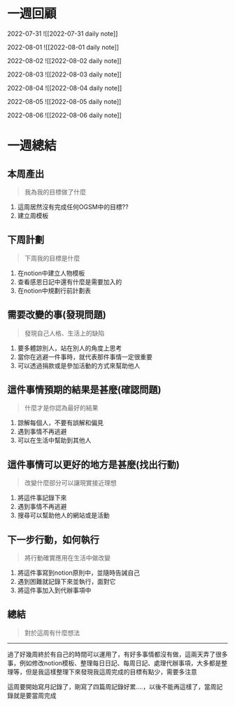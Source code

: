 # 一週回顧
2022-07-31
![[2022-07-31 daily note]]

2022-08-01
![[2022-08-01 daily note]]

2022-08-02
![[2022-08-02 daily note]]

2022-08-03
![[2022-08-03 daily note]]

2022-08-04
![[2022-08-04 daily note]]

2022-08-05
![[2022-08-05 daily note]]

2022-08-06
![[2022-08-06 daily note]]

# 一週總結

## 本周產出
>我為我的目標做了什麼
1. 這周居然沒有完成任何OGSM中的目標??
2. 建立周模板

## 下周計劃
>下周我的目標是什麼
1. 在notion中建立人物模板
2. 查看感恩日記中還有什麼是需要加入的
3. 在notion中規劃行前計劃表

## 需要改變的事(發現問題)
>發現自己人格、生活上的缺陷
1. 要多體諒別人，站在別人的角度上思考
2. 當你在逃避一件事時，就代表那件事情一定很重要
3. 可以透過捐款或是參加活動的方式來幫助他人

## 這件事情預期的結果是甚麼(確認問題)
>什麼才是你認為最好的結果
1. 諒解每個人，不要有誤解和偏見
2. 遇到事情不再逃避
3. 可以在生活中幫助到其他人

## 這件事情可以更好的地方是甚麼(找出行動)
>改變什麼部分可以讓現實接近理想
1. 將這件事記錄下來
2. 遇到事情不再逃避
3. 搜尋可以幫助他人的網站或是活動

 ## 下一步行動，如何執行
>將行動確實應用在生活中做改變
1. 將這件事寫到notion原則中，並隨時告誡自己
2. 遇到困難就記錄下來並執行，面對它
3. 將這件事加入到代辦事項中

## 總結
>對於這周有什麼想法
---

過了好幾周終於有自己的時間可以運用了，有好多事情都沒有做，這兩天弄了很多事，例如修改notion模板、整理每日日記、每周日記、處理代辦事項，大多都是整理等，但是我這樣整理下來發現我這周完成的目標有點少，需要多注意

這周要開始寫月記錄了，剛寫了四篇周記錄好累....，以後不能再這樣了，當周記錄就是要當周完成